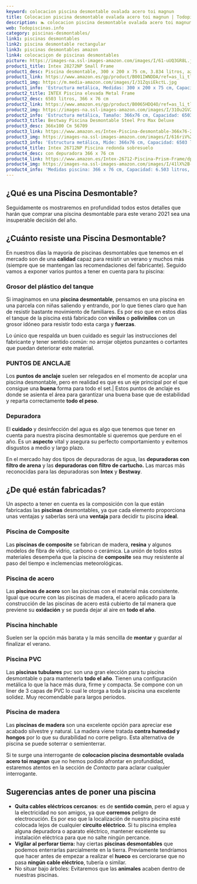 ```yaml
---
keyword: colocacion piscina desmontable ovalada acero toi magnun
title: Colocacion piscina desmontable ovalada acero toi magnun | Todopiscinas.info
description: 🏊 colocacion piscina desmontable ovalada acero toi magnun Ideales para este verano 2021. Aquí puedes comprar colocacion piscina desmontable ovalada acero toi magnun y comparar con otras similares. No dejes escapar colocacion piscina desmontable ovalada acero toi magnun a un precio realmente tentador.
web: Todopiscinas.info
category: piscinas-desmontables/
link1: piscinas desmontables
link2: piscina desmontable rectangular
link3: piscinas desmontables amazon
link4: colocaciçon de piscinas desmontables
picture: https://images-na.ssl-images-amazon.com/images/I/61-uUQ3GR8L.jpg
product1_title: Intex 28272NP Small Frame
product1_desc: Piscina desmontable, 300 x 200 x 75 cm, 3.834 litros, azul
product1_link: https://www.amazon.es/gp/product/B001IWNDDA/ref=as_li_tl?ie=UTF8&camp=3638&creative=24630&creativeASIN=B001IWNDDA&linkCode=as2&tag=todopiscinas0e-21&linkId=25b9d647487c889cb6ef56ed63f50ca1
product1_img: https://m.media-amazon.com/images/I/31ZqsiEkctL.jpg
product1_info: 'Estructura metálica, Medidas: 300 x 200 x 75 cm, Capacidad: 3.834 litros, Para 6 personas (+ 6 años), Fácil montaje, Forma rectangular'
product2_title: INTEX Piscina elevada Metal Frame
product2_desc: 6503 litros, 366 x 76 cm
product2_link: https://www.amazon.es/gp/product/B0065HDQ4O/ref=as_li_tl?ie=UTF8&camp=3638&creative=24630&creativeASIN=B0065HDQ4O&linkCode=as2&tag=todopiscinas0e-21&linkId=ed2430e3ba564d3527ee103df33ed7b3
product2_img: https://images-na.ssl-images-amazon.com/images/I/31Ou2GV2SAL.jpg
product2_info: 'Estructura metálica, Tamaño: 366x76 cm, Capacidad: 6503 litros, Forma circular, De 4 a 7 personas (+6 años)'
product3_title: Bestway Piscina Desmontable Steel Pro Max Deluxe
product3_desc: 366x100 Cm 56709
product3_link: https://www.amazon.es/Intex-Piscina-desmontable-366x76-28210NP/dp/B0065HDQ4O?__mk_es_ES=%C3%85M%C3%85%C5%BD%C3%95%C3%91&crid=25UQGV9HG2INI&dchild=1&keywords=piscinas+desmontables&qid=1615854176&sprefix=piscinas+dem%2Caps%2C201&sr=8-5&linkCode=ll1&tag=todopiscinas0e-21&linkId=34f200977c6cbaab1f3f4d9ac0e64755&language=es_ES&ref_=as_li_ss_tl
product3_img: https://images-na.ssl-images-amazon.com/images/I/616riV%2BiY3L.jpg
product3_info: 'Estructura metálica, Mide: 366x76 cm, Capacidad: 6503 litros, De 4 a 7 personas mayores de 6 años, Forma circular, Tecnología Super-Tough'
product4_title: Intex 26712NP Piscina redonda sobresuelo
product4_desc: con depuradora 366 x 76 cm
product4_link: https://www.amazon.es/Intex-26712-Piscina-Prism-Frame/dp/B07FB823GL?__mk_es_ES=%C3%85M%C3%85%C5%BD%C3%95%C3%91&dchild=1&keywords=piscinas+desmontables+con+depuradora&qid=1615936418&sr=8-5&linkCode=ll1&tag=todopiscinas0e-21&linkId=d98699de7830cd471766fa1daa36de34&language=es_ES&ref_=as_li_ss_tl
product4_img: https://images-na.ssl-images-amazon.com/images/I/41lX%2B-YpibL.jpg
product4_info: 'Medidas piscina: 366 x 76 cm, Capacidad: 6.503 litros, Incluye depuradora de cartucha A, Lona resistente triple capa'
---
```


## ¿Qué es una Piscina Desmontable?



Seguidamente os mostraremos en profundidad todos estos detalles que harán que comprar una piscina desmontable para este verano 2021 sea una insuperable decisión del año.


## ¿Cuánto resiste una Piscina Desmontable?

En nuestros días la mayoría de piscinas desmontables que tenemos en el mercado son de una **calidad** capaz para resistir un verano y muchos más (siempre que se mantengan las recomendaciones del fabricante). Seguido vamos a exponer varios puntos a tener en cuenta para tu piscina:


### Grosor del plástico del tanque

Si imaginamos en una **piscina desmontable**, pensamos en una piscina en una parcela con niñas saliendo y entrando, por lo que tienes claro que han de resistir bastante movimiento de familiares. Es por eso que en estos días el tanque de la piscina está fabricado con **vinilos** o **polivinilos** con un grosor idóneo para resistir todo esta carga y **fuerzas**.

Lo único que respalda un	 buen cuidado es seguir las instrucciones del fabricante y tener sentido común: no arrojar objetos punzantes o cortantes que puedan deteriorar este material.


### PUNTOS DE ANCLAJE

Los **puntos de anclaje** suelen ser relegados en el momento de acoplar una piscina desmontable, pero en realidad es que es un eje principal por el que consigue una **buena** forma para todo el set.| Estos puntos de anclaje es donde se asienta el área para garantizar una buena base que de estabilidad y reparta correctamente **todo el peso**.


### Depuradora

El **cuidado** y desinfección del agua es algo que tenemos que tener en cuenta para nuestra piscina desmontable si queremos que perdure en el año. Es un **aspecto** vital y asegura su perfecto comportamiento y evitemos disgustos a medio y largo plazo.

En el mercado hay dos tipos de depuradoras de agua, las **depuradoras con filtro de arena** y  las **depuradoras** **con filtro de cartucho.** Las marcas más reconocidas para las depuradoras son **Intex** y **Bestway**.


## ¿De qué  están fabricadas?

Un aspecto a tener en cuenta es la composición con la que están fabricadas las **piscinas** desmontables, ya que cada elemento proporciona unas ventajas y saberlas  será una **ventaja** para decidir tu piscina **ideal**.


### Piscina de Composite

Las **piscinas de composite** se fabrican de madera, **resina** y algunos modelos de fibra de vidrio, carbono o cerámica. La unión de todos estos materiales desempeña que la piscina de **composite** sea muy resistente al paso del tiempo e inclemencias meteorológicas.


### Piscina de acero

Las **piscinas de acero** son las piscinas con el material más consistente. Igual que ocurre con las piscinas de madera, el acero aplicado para la construcción de las piscinas de acero está cubierto de tal manera que previene su **oxidación** y se pueda dejar al aire en **todo el año**.


### Piscina hinchable

Suelen ser la opción más barata y la más sencilla de **montar** y guardar al finalizar el verano.


### Piscina  PVC

Las **piscinas tubulares** pvc son una gran elección para tu piscina desmontable o para mantenerla **todo el año**. Tienen una configuración metálica lo que la hace más dura, firme y compacta. Se compone con un liner de 3 capas de PVC lo cual le otorga a toda la piscina una excelente solidez. Muy recomendable para largos periodos.


### Piscina de madera

Las **piscinas de madera** son una excelente opción para apreciar ese acabado silvestre y natural. La madera viene tratada **contra humedad y hongos** por lo que su durabilidad no corre peligro. Esta alternativa de piscina se puede soterrar o semienterrar.

Si te surge una interrogante de **colocacion piscina desmontable ovalada acero toi magnun** que no hemos podido afrontar en profundidad, estaremos atentos en la sección de _Contacto_ para aclarar cualquier interrogante.


## Sugerencias antes de poner una piscina



*   **Quita cables eléctricos cercanos**: es de **sentido común**, pero el agua y la electricidad no son amigos, ya que **corremos** peligro de electrocución. Es por eso que la localización de nuestra piscina esté colocada lejos de cualquier **circuito eléctrico**. Si tu piscina emplea alguna depuradora o aparato eléctrico, mantener excelente su instalación eléctrica para que no salte ningún percance.
*   **Vigilar al perforar tierra:** hay ciertas **piscinas desmontables** que podemos enterrarlas parcialmente en la tierra. Previamente tendríamos que hacer antes de empezar a realizar el **hueco** es cerciorarse que no pasa **ningún cable eléctrico**, tubería o similar.
*   No situar bajo árboles: Evitaremos que las **animales** acaben dentro de nuestras piscinas.

<external-banner></external-banner>


<stats-list :link1=link1 :link2=link2 :link3=link3 :link4=link4 :category=category></stats-list>

<brand-panel :title=product1_title :desc=product1_desc :img=product1_img :link=product1_link></brand-panel>